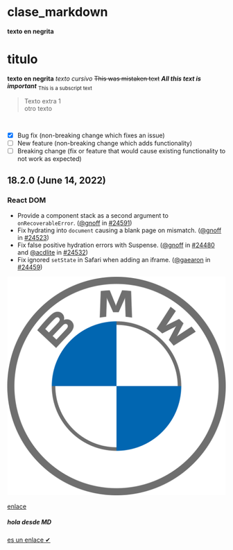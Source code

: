 # clase_markdown
**texto en negrita**
# titulo
**texto en negrita**
*texto cursivo*
~~This was mistaken text~~
***All this text is important***
<sub>This is a subscript text</sub>
> Texto extra 1<br/>
> otro texto 
<br/>

- [x] Bug fix (non-breaking change which fixes an issue)
- [ ] New feature (non-breaking change which adds functionality)
- [ ] Breaking change (fix or feature that would cause existing functionality to not work as expected)

## 18.2.0 (June 14, 2022)

### React DOM

* Provide a component stack as a second argument to `onRecoverableError`. ([@gnoff](https://github.com/gnoff) in [#24591](https://github.com/facebook/react/pull/24591))
* Fix hydrating into `document` causing a blank page on mismatch. ([@gnoff](https://github.com/gnoff) in [#24523](https://github.com/facebook/react/pull/24523))
* Fix false positive hydration errors with Suspense. ([@gnoff](https://github.com/gnoff) in [#24480](https://github.com/facebook/react/pull/24480) and  [@acdlite](https://github.com/acdlite) in [#24532](https://github.com/facebook/react/pull/24532))
* Fix ignored `setState` in Safari when adding an iframe. ([@gaearon](https://github.com/gaearon) in [#24459](https://github.com/facebook/react/pull/24459))

![logo](BMW_logo_(gray).svg.png)

[enlace](https://dillinger.io/)
<br/>
<h5>hola desde MD</h5>
<a href = "https://dillinger.io/">es un enlace ✔</a>
